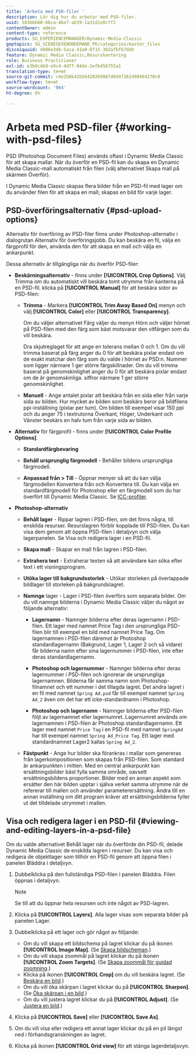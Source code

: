 ```yaml
---
title: 'Arbeta med PSD-filer '
description: Lär dig hur du arbetar med PSD-filer.
uuid: 5836b660-6bca-46e7-ab39-1a31d1e0cff2
contentOwner: admin
content-type: reference
products: SG_EXPERIENCEMANAGER/Dynamic-Media-Classic
geptopics: SG_SCENESEVENONDEMAND_PK/categories/master_files
discoiquuid: 4086e3db-5aca-41a0-8f15-302afbf67ddb
feature: Dynamic Media Classic,Resurshantering
role: Business Practitioner
exl-id: e3b8c4b9-e9c4-4d7f-84de-2efb456755a1
translation-type: tm+mt
source-git-commit: c4e2b8b42b56420269087d0d4f262490464270c0
workflow-type: tm+mt
source-wordcount: '964'
ht-degree: 0%

---
```


# Arbeta med PSD-filer {#working-with-psd-files}

<!--   USED TO BE AN OPTION UNDER COLOR PROFILE OPTIONS * **Convert To sRGB (default)** - Converts to sRGB (Standard Red Green Blue). sRGB is the recommended color space for displaying images on web pages. -->

PSD (Photoshop Document Files) används oftast i Dynamic Media Classic för att skapa mallar. När du överför en PSD-fil kan du skapa en Dynamic Media Classic-mall automatiskt från filen (välj alternativet Skapa mall på skärmen Överför).

I Dynamic Media Classic skapas flera bilder från en PSD-fil med lager om du använder filen för att skapa en mall; skapas en bild för varje lager.

## PSD-överföringsalternativ {#psd-upload-options}

Alternativ för överföring av PSD-filer finns under Photoshop-alternativ i dialogrutan Alternativ för överföringsjobb. Du kan beskära en fil, välja en färgprofil för den, använda den för att skapa en mall och välja en ankarpunkt.

Dessa alternativ är tillgängliga när du överför PSD-filer:

* **Beskärningsalternativ**  - finns under  **[!UICONTROL Crop Options]**. Välj Trimma om du automatiskt vill beskära tomt utrymme från kanterna på en PSD-fil. klicka på **[!UICONTROL Manual]** för att beskära sidor av PSD-filen:

   * **Trimma** - Markera  **[!UICONTROL Trim Away Based On]** menyn och välj  **[!UICONTROL Color]** eller  **[!UICONTROL Transparency]**.

      Om du väljer alternativet Färg väljer du menyn Hörn och väljer hörnet på PSD-filen med den färg som bäst motsvarar den vitfärgen som du vill beskära.

      Dra skjutreglaget för att ange en tolerans mellan 0 och 1. Om du vill trimma baserat på färg anger du 0 för att beskära pixlar endast om de exakt matchar den färg som du valde i hörnet av PSD:n. Nummer som ligger närmare 1 ger större färgskillnader. Om du vill trimma baserat på genomskinlighet anger du 0 för att beskära pixlar endast om de är genomskinliga. siffror närmare 1 ger större genomskinlighet.

   * **Manuell**  - Ange antalet pixlar att beskära från en sida eller från varje sida av bilden. Hur mycket av bilden som beskärs beror på bildfilens ppi-inställning (pixlar per tum). Om bilden till exempel visar 150 ppi och du anger 75 i textrutorna Överkant, Höger, Underkant och Vänster beskärs en halv tum från varje sida av bilden.

* **Alternativ**  för färgprofil - finns under  **[!UICONTROL Color Profile Options]**.

   * **Standardfärgbevaring**

   * **Behåll ursprunglig färgmodell**  - Behåller bildens ursprungliga färgmodell.

   * **Anpassad från > Till** - Öppnar menyer så att du kan välja färgmodellen Konvertera från och Konvertera till. Du kan välja en standardfärgmodell för Photoshop eller en färgmodell som du har överfört till Dynamic Media Classic. Se [ICC-profiler](/help/icc-profiles.md).

* **Photoshop-alternativ**

   * **Behåll lager**  - Rippar lagren i PSD-filen, om det finns några, till enskilda resurser. Resurslagren förblir kopplade till PSD-filen. Du kan visa dem genom att öppna PSD-filen i detaljvyn och välja lagerpanelen. Se Visa och redigera lager i en PSD-fil.

   * **Skapa mall**  - Skapar en mall från lagren i PSD-filen.

   * **Extrahera text**  - Extraherar texten så att användare kan söka efter text i ett visningsprogram.

   * **Utöka lager till bakgrundsstorlek**  - Utökar storleken på överlappade bildlager till storleken på bakgrundslagret.

   * **Namnge**  lager - Lager i PSD-filen överförs som separata bilder. Om du vill namnge bilderna i Dynamic Media Classic väljer du något av följande alternativ:

      * **Lagernamn**  - Namnger bilderna efter deras lagernamn i PSD-filen. Ett lager med namnet Price Tag i den ursprungliga PSD-filen blir till exempel en bild med namnet Price Tag. Om lagernamnen i PSD-filen däremot är Photoshop standardlagernamn (Bakgrund, Lager 1, Lager 2 och så vidare) får bilderna namn efter sina lagernummer i PSD-filen, inte efter deras standardlagernamn.

      * **Photoshop och lagernummer**  - Namnger bilderna efter deras lagernummer i PSD-filen och ignorerar de ursprungliga lagernamnen. Bilderna får samma namn som Photoshop-filnamnet och ett nummer i det tillagda lagret. Det andra lagret i en fil med namnet `Spring Ad.psd` får till exempel namnet `Spring Ad_2` även om det har ett icke-standardnamn i Photoshop.

      * **Photoshop och lagernamn**  - Namnger bilderna efter PSD-filen följt av lagernamnet eller lagernumret. Lagernumret används om lagernamnen i PSD-filen är Photoshop standardlagernamn. Ett lager med namnet `Price Tag` i en PSD-fil med namnet `SpringAd` har till exempel namnet `Spring Ad_Price Tag`. Ett lager med standardnamnet Lager2 kallas `Spring Ad_2`.
   * **Fästpunkt**  - Ange hur bilder ska förankras i mallar som genereras från lagerkompositionen som skapas från PSD-filen. Som standard är ankarpunkten i mitten. Med en central ankarpunkt kan ersättningsbilder bäst fylla samma område, oavsett ersättningsbildens proportioner. Bilder med en annan aspekt som ersätter den här bilden upptar i själva verket samma utrymme när de refererar till mallen och använder parameterersättning. Ändra till en annan inställning om ditt program kräver att ersättningsbilderna fyller ut det tilldelade utrymmet i mallen.


## Visa och redigera lager i en PSD-fil {#viewing-and-editing-layers-in-a-psd-file}

Om du valde alternativet Behåll lager när du överförde din PSD-fil, delade Dynamic Media Classic de enskilda lagren i resurser. Du kan visa och redigera de objektlager som tillhör en PSD-fil genom att öppna filen i panelen Bläddra i detaljvyn.

1. Dubbelklicka på den fullständiga PSD-filen i panelen Bläddra. Filen öppnas i detaljvyn.

   >[!NOTE]
   >
   >Se till att du öppnar hela resursen och inte något av PSD-lagren.

1. Klicka på **[!UICONTROL Layers]**. Alla lager visas som separata bilder på panelen Lager.
1. Dubbelklicka på ett lager och gör något av följande:

   * Om du vill skapa ett bildschema på lagret klickar du på ikonen **[!UICONTROL Image Map]**. (Se [Skapa bildscheman](creating-image-maps.md#creating_image_maps).)
   * Om du vill skapa zoommål på lagret klickar du på ikonen **[!UICONTROL Zoom Targets]**. (Se [Skapa zoommål för guidad zoomning](creating-zoom-targets-guided-zoom.md#creating_zoom_targets_for_guided_zoom).)
   * Klicka på ikonen **[!UICONTROL Crop]** om du vill beskära lagret. (Se [Beskära en bild](cropping-image.md#cropping_an_image).)
   * Om du vill öka skärpan i lagret klickar du på **[!UICONTROL Sharpen]**. (Se [Öka skärpan i en bild](sharpening-image.md#sharpening_an_image).)
   * Om du vill justera lagret klickar du på **[!UICONTROL Adjust]**. (Se [Justera en bild](adjusting-image.md#adjusting_an_image).)

1. Klicka på **[!UICONTROL Save]** eller **[!UICONTROL Save As]**.
1. Om du vill visa eller redigera ett annat lager klickar du på en pil längst ned i förhandsgranskningen av lagret.
1. Klicka på ikonen **[!UICONTROL Grid view]** för att stänga lagerdetaljsvyn.
